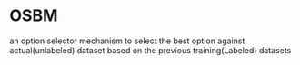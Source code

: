 # OSBM
an option selector mechanism to select the best option against actual(unlabeled) dataset based on the previous training(Labeled) datasets
